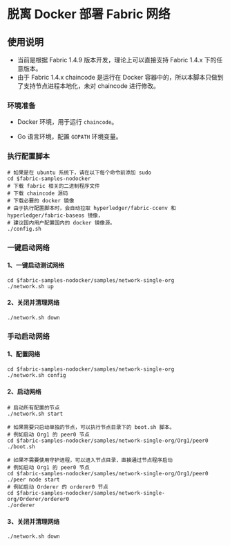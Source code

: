 # 脱离 Docker 部署 Fabric 网络
## 使用说明

* 当前是根据 Fabric 1.4.9 版本开发，理论上可以直接支持 Fabric 1.4.x 下的任意版本。
* 由于 Fabric 1.4.x chaincode 是运行在 Docker 容器中的，所以本脚本只做到了支持节点进程本地化，未对 chaincode 进行修改。

### 环境准备

* Docker 环境，用于运行 `chaincode`。

* Go 语言环境，配置 `GOPATH` 环境变量。


### 执行配置脚本

```shell
# 如果是在 ubuntu 系统下，请在以下每个命令前添加 sudo
cd $fabric-samples-nodocker
# 下载 fabric 相关的二进制程序文件
# 下载 chaincode 源码
# 下载必要的 docker 镜像
# 由于执行配置脚本时，会自动拉取 hyperledger/fabric-ccenv 和 hyperledger/fabric-baseos 镜像，
# 建议国内用户配置国内的 docker 镜像源。
./config.sh
```

### 一键启动网络

#### 1、一键启动测试网络

```shell
cd $fabric-samples-nodocker/samples/network-single-org
./network.sh up
```

#### 2、关闭并清理网络

```shell
./network.sh down
```

### 手动启动网络

#### 1、配置网络

```shell
cd $fabric-samples-nodocker/samples/network-single-org
./network.sh config
```

#### 2、启动网络

```shell
# 启动所有配置的节点
./network.sh start

# 如果需要只启动单独的节点，可以执行节点目录下的 boot.sh 脚本。
# 例如启动 Org1 的 peer0 节点
cd $fabric-samples-nodocker/samples/network-single-org/Org1/peer0
./boot.sh

# 如果不需要使用守护进程，可以进入节点目录，直接通过节点程序启动
# 例如启动 Org1 的 peer0 节点
cd $fabric-samples-nodocker/samples/network-single-org/Org1/peer0
./peer node start
# 例如启动 Orderer 的 orderer0 节点
cd $fabric-samples-nodocker/samples/network-single-org/Orderer/orderer0
./orderer
```

#### 3、关闭并清理网络

```shell
./network.sh down
```


